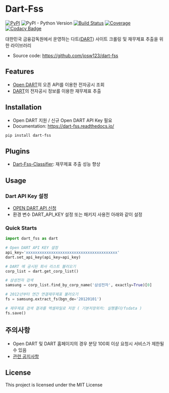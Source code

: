 # Dart-Fss
[![PyPI](https://img.shields.io/pypi/v/dart-fss.svg)](https://pypi.org/project/dart-fss/)
![PyPI - Python Version](https://img.shields.io/pypi/pyversions/dart-fss.svg)
[![Build Status](https://travis-ci.com/josw123/dart-fss.svg?branch=master)](https://travis-ci.com/josw123/dart-fss)
[![Coverage](https://codecov.io/gh/josw123/dart-fss/branch/master/graphs/badge.svg)](https://codecov.io/gh/josw123/dart-fss)
[![Codacy Badge](https://api.codacy.com/project/badge/Grade/7ebb506ba99d4a22b2bbcda2d85b3bde)](https://www.codacy.com/app/josw123/dart-fss?utm_source=github.com&amp;utm_medium=referral&amp;utm_content=josw123/dart-fss&amp;utm_campaign=Badge_Grade)

대한민국 금융감독원에서 운영하는 다트([DART](https://dart.fss.or.kr)) 사이트 크롤링 및 재무제표 추출을 위한 라이브러리

- Source code: https://github.com/josw123/dart-fss

## Features

-   [Open DART](https://opendart.fss.or.kr/)의 오픈 API를 이용한 전자공시 조회
-   [DART](http://dart.fss.or.kr)의 전자공시 정보를 이용한 재무제표 추출

## Installation

- Open DART 지원 / 신규 Open DART API Key 필요
- Documentation: https://dart-fss.readthedocs.io/

``` bash
pip install dart-fss
```

## Plugins
-   [Dart-Fss-Classifier](https://github.com/josw123/dart-fss-classifier): 재무제표 추출 성능 향상

## Usage

### Dart API Key 설정

-  [OPEN DART API 신청](https://opendart.fss.or.kr/)
-  환경 변수 DART_API_KEY 설정 또는 패키지 사용전 아래와 같이 설정

### Quick Starts

```python
import dart_fss as dart

# Open DART API KEY 설정
api_key='xxxxxxxxxxxxxxxxxxxxxxxxxxxxxxxxxxxxxxxx'
dart.set_api_key(api_key=api_key)

# DART 에 공시된 회사 리스트 불러오기
corp_list = dart.get_corp_list()

# 삼성전자 검색
samsung = corp_list.find_by_corp_name('삼성전자', exactly=True)[0]

# 2012년부터 연간 연결재무제표 불러오기
fs = samsung.extract_fs(bgn_de='20120101')

# 재무제표 검색 결과를 엑셀파일로 저장 ( 기본저장위치: 실행폴더/fsdata )
fs.save()
```

## 주의사항

-   Open DART 및 DART 홈페이지의 경우 분당 100회 이상 요청시 서비스가 제한될 수 있음
-   [관련 공지사항](https://bit.ly/2wcnz2y>)

## License
This project is licensed under the MIT License
